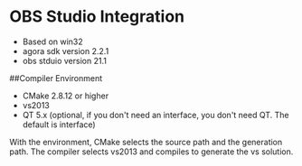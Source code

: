 # OBS Studio Integration

* Based on win32
* agora sdk version 2.2.1
* obs stduio version 21.1

##Compiler Environment

* CMake 2.8.12 or higher
* vs2013
* QT 5.x (optional, if you don't need an interface, you don't need QT. The default is interface)

With the environment, 
CMake selects the source path and the generation path. 
The compiler selects vs2013 and compiles to generate the vs solution.
